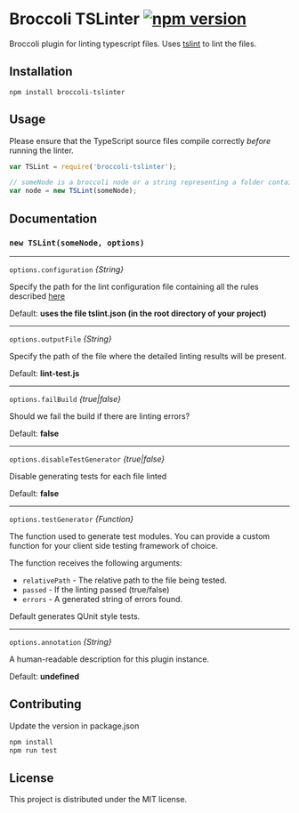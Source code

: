 # Broccoli TSLinter [![npm version](https://badge.fury.io/js/broccoli-tslinter.svg)](https://badge.fury.io/js/broccoli-tslinter)

Broccoli plugin for linting typescript files. Uses [tslint](https://github.com/palantir/tslint) to lint the files.

## Installation

```
npm install broccoli-tslinter
```

## Usage
Please ensure that the TypeScript source files compile correctly _before_ running the linter.

```javascript
var TSLint = require('broccoli-tslinter');

// someNode is a broccoli node or a string representing a folder containing all .ts files
var node = new TSLint(someNode);
```

## Documentation

### `new TSLint(someNode, options)`

---

`options.configuration` *{String}*

Specify the path for the lint configuration file containing all the rules described [here](https://github.com/palantir/tslint#core-rules)

Default: **uses the file tslint.json (in the root directory of your project)**

---

`options.outputFile` *{String}*

Specify the path of the file where the detailed linting results will be present.

Default: **lint-test.js**

---

`options.failBuild` *{true|false}*

Should we fail the build if there are linting errors?

Default: **false**

---

`options.disableTestGenerator` *{true|false}*

Disable generating tests for each file linted

Default: **false**

---

`options.testGenerator` *{Function}*

The function used to generate test modules. You can provide a custom function for your client side testing framework of choice.

The function receives the following arguments:

* `relativePath` - The relative path to the file being tested.
* `passed` - If the linting passed (true/false)
* `errors` - A generated string of errors found.

Default generates QUnit style tests.

---

`options.annotation` *{String}*

A human-readable description for this plugin instance.

Default: **undefined**

## Contributing
Update the version in package.json

```javascript
npm install
npm run test
```

## License

This project is distributed under the MIT license.
